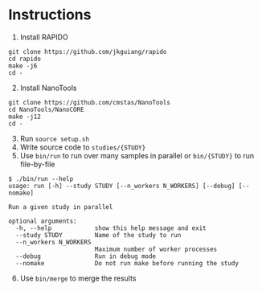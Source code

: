 # Instructions
1. Install RAPIDO
```
git clone https://github.com/jkguiang/rapido
cd rapido
make -j6
cd -
````
2. Install NanoTools
```
git clone https://github.com/cmstas/NanoTools
cd NanoTools/NanoCORE
make -j12
cd -
````
3. Run `source setup.sh`
4. Write source code to `studies/{STUDY}`
5. Use `bin/run` to run over many samples in parallel or `bin/{STUDY}` to run file-by-file
```
$ ./bin/run --help
usage: run [-h] --study STUDY [--n_workers N_WORKERS] [--debug] [--nomake]

Run a given study in parallel

optional arguments:
  -h, --help            show this help message and exit
  --study STUDY         Name of the study to run
  --n_workers N_WORKERS
                        Maximum number of worker processes
  --debug               Run in debug mode
  --nomake              Do not run make before running the study
```
6. Use `bin/merge` to merge the results
